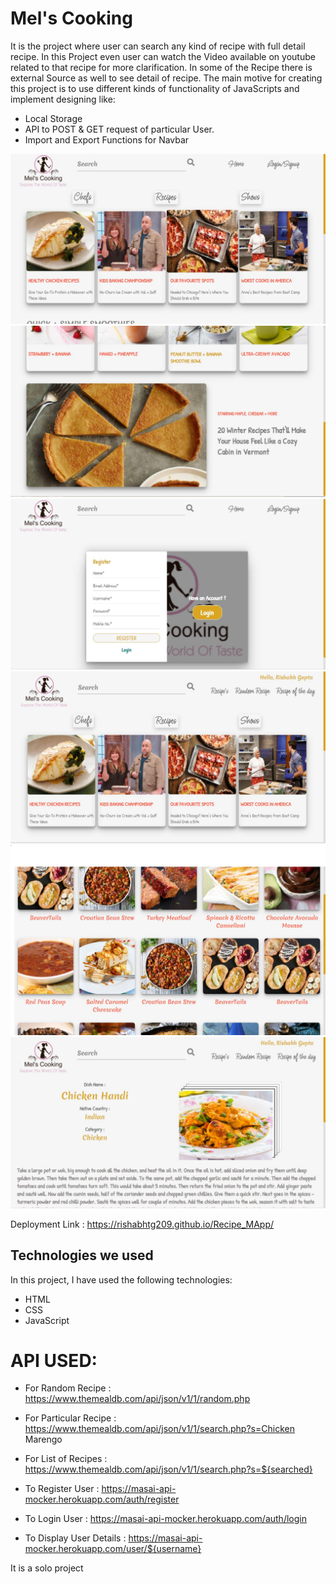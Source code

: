 # Mel's Cooking

It is the project where user can search any kind of recipe with full detail recipe. In this Project even user can watch the Video available on youtube related to that recipe for
more clarification. In some of the Recipe there is external Source as well to see detail of recipe. 
The main motive for creating this project is to use different kinds of functionality of JavaScripts and implement designing like:
- Local Storage
- API to POST & GET request of particular User.
- Import and Export Functions for Navbar

![alt text](https://github.com/RishabhTG209/Recipe_MApp/blob/main/Mels/mels1.JPG?raw=true)
![alt text](https://github.com/RishabhTG209/Recipe_MApp/blob/main/Mels/mels2.JPG?raw=true)
![alt text](https://github.com/RishabhTG209/Recipe_MApp/blob/main/Mels/mels3.JPG?raw=true)
![alt text](https://github.com/RishabhTG209/Recipe_MApp/blob/main/Mels/mels4.JPG?raw=true)
![alt text](https://github.com/RishabhTG209/Recipe_MApp/blob/main/Mels/mels5.JPG?raw=true)
![alt text](https://github.com/RishabhTG209/Recipe_MApp/blob/main/Mels/mels6.JPG?raw=true)


Deployment Link : https://rishabhtg209.github.io/Recipe_MApp/

## Technologies we used

In this project, I have used the following technologies:

- HTML
- CSS
- JavaScript

# API USED:

- For Random Recipe : https://www.themealdb.com/api/json/v1/1/random.php
- For Particular Recipe : https://www.themealdb.com/api/json/v1/1/search.php?s=Chicken Marengo
- For List of Recipes : https://www.themealdb.com/api/json/v1/1/search.php?s=${searched}

- To Register User : https://masai-api-mocker.herokuapp.com/auth/register
- To Login User : https://masai-api-mocker.herokuapp.com/auth/login
- To Display User Details : https://masai-api-mocker.herokuapp.com/user/${username}

It is a solo project
